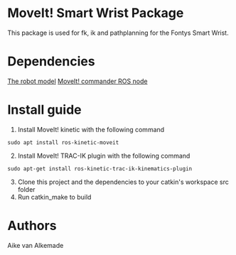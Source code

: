 
MoveIt! Smart Wrist Package
=====================================================================

This package is used for fk, ik and pathplanning for the Fontys Smart Wrist.

Dependencies
=====================================================================
[The robot model](https://github.com/fontyssmartwrist/sw_v3_description)
[MoveIt! commander ROS node](https://github.com/fontyssmartwrist/smart_movement)

Install guide
=====================================================================
   1) Install MoveIt! kinetic with the following command

	sudo apt install ros-kinetic-moveit

   2) Install MoveIt! TRAC-IK plugin with the following command

	sudo apt-get install ros-kinetic-trac-ik-kinematics-plugin

   3) Clone this project and the dependencies to your catkin's workspace src folder
   4) Run catkin_make to build 

Authors
=====================================================================
Aike van Alkemade 

